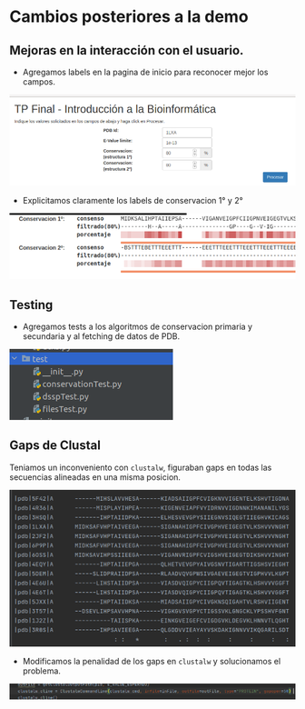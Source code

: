 # Cambios posteriores a la demo

## Mejoras en la interacción con el usuario.
- Agregamos labels en la pagina de inicio para reconocer mejor los campos.

![inicio](inicio.png)

- Explicitamos claramente los labels de conservacion 1° y 2°

![conservacion](conservaciones.png)

## Testing

- Agregamos tests a los algoritmos de conservacion primaria y secundaria y al fetching de datos de PDB.

![test](tests.png)

## Gaps de Clustal
Teniamos un inconveniento con `clustalw`, figuraban gaps en todas las secuencias alineadas en una misma posicion.

![gaps](gaps.png)

- Modificamos la penalidad de los gaps en `clustalw` y solucionamos el problema.


 ![clustal](clustal.png)